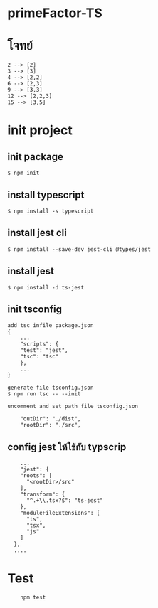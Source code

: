 # primeFactor-TS
# โจทย์
```
2 --> [2]
3 --> [3]
4 --> [2,2]
6 --> [2,3]
9 --> [3,3]
12 --> [2,2,3]
15 --> [3,5]
```

# init project

## init package
```
$ npm init
```

## install typescript
```
$ npm install -s typescript
```

## install jest cli
```
$ npm install --save-dev jest-cli @types/jest
```

## install jest
```
$ npm install -d ts-jest
```

## init tsconfig
```
add tsc infile package.json
{
    ...
    "scripts": {
    "test": "jest",
    "tsc": "tsc"
    },
    ...
}

generate file tsconfig.json
$ npm run tsc -- --init

uncomment and set path file tsconfig.json

    "outDir": "./dist",
    "rootDir": "./src",
```

## config jest ให้ใช้กับ typscrip

```
    ...
    "jest": {
    "roots": [
      "<rootDir>/src"
    ],
    "transform": {
      "^.+\\.tsx?$": "ts-jest"
    },
    "moduleFileExtensions": [
      "ts",
      "tsx",
      "js"
    ]
  },
  ....
```

# Test

```
    npm test
```
